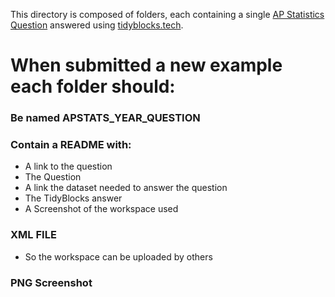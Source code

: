 This directory is composed of folders, each containing a single [AP Statistics Question](https://apstudents.collegeboard.org/courses/ap-statistics/free-response-questions-by-year) answered using [tidyblocks.tech](tidyblocks.tech).

# When submitted a new example each folder should:
### Be named APSTATS_YEAR_QUESTION
### Contain a README with:
* A link to the question
* The Question
* A link the dataset needed to answer the question
* The TidyBlocks answer
* A Screenshot of the workspace used
### XML FILE 
* So the workspace can be uploaded by others
### PNG Screenshot

